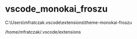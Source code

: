 # vscode_monokai_froszu

C:\Users\mfratczak\.vscode\extensions\theme-monokai-froszu

/home/mfratczak/.vscode/extensions
